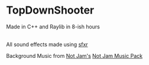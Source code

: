 # TopDownShooter

Made in C++ and Raylib in 8-ish hours
<br><br>

All sound effects made using [sfxr](https://www.drpetter.se/project_sfxr.html)
<br>

Background Music from [Not Jam's](https://not-jam.itch.io/) [Not Jam Music Pack](https://not-jam.itch.io/not-jam-music-pack)
